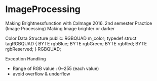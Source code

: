 # ImageProcessing
Making Brightnessfunction with CxImage
2016. 2nd semester Practice (Image Processing)
Making Image brighter or darker

Color Data Structure
public:
  RGBQUAD m_color;
typedef struct tagRGBQUAD {
  BYTE rgbBlue;
  BYTE rgbGreen;
  BYTE rgbRed;
  BYTE rgbReserved;
} RGBQUAD;

Exception Handling
 - Range of RGB value : 0~255 (each value)
 - avoid overflow & underflow
 

